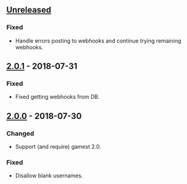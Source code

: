 ## [Unreleased]

### Fixed

* Handle errors posting to webhooks and continue trying remaining webhooks.

## [2.0.1] - 2018-07-31

### Fixed

* Fixed getting webhooks from DB.

## [2.0.0] - 2018-07-30

### Changed

* Support (and require) gamest 2.0.

### Fixed

* Disallow blank usernames.

[Unreleased]: https://github.com/sopoforic/gamest/compare/v2.0.1...HEAD
[2.0.1]: https://github.com/sopoforic/gamest/compare/v2.0.0...v2.0.1
[2.0.0]: https://github.com/sopoforic/gamest/compare/v1.0.0...v2.0.0
